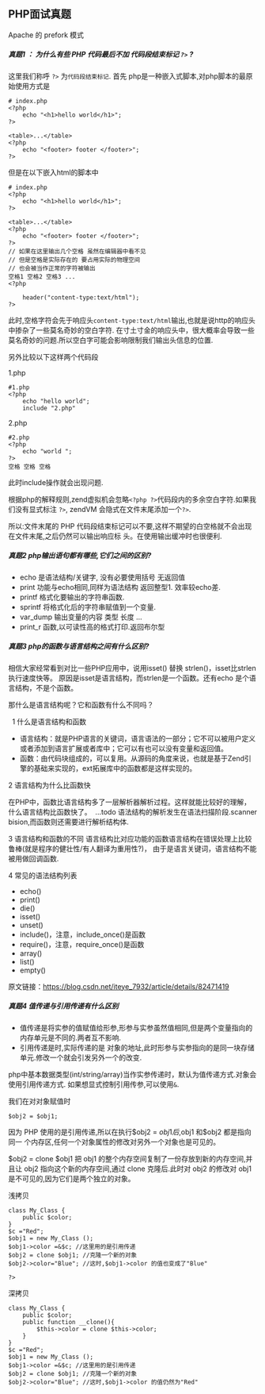 ## PHP面试真题

Apache 的 prefork 模式

##### 真题1 ： 为什么有些 PHP 代码最后不加 代码段结束标记 `?>` ?

这里我们称呼 `?>` 为`代码段结束标记`.
首先 php是一种嵌入式脚本,对php脚本的最原始使用方式是 

	# index.php
	<?php
		echo "<h1>hello world</h1>";
	?>
	
	<table>...</table>
	<?php
		echo "<footer> footer </footer>";
	?>

但是在以下嵌入html的脚本中

	# index.php
	<?php
		echo "<h1>hello world</h1>";
	?>
	
	<table>...</table>
	<?php
		echo "<footer> footer </footer>";
	?>
	// 如果在这里输出几个空格 虽然在编辑器中看不见
	// 但是空格是实际存在的 要占用实际的物理空间
	// 也会被当作正常的字符被输出
	空格1 空格2 空格3 ...
	<?php

		header("content-type:text/html");
	?>

此时,空格字符会先于响应头`content-type:text/html`输出,也就是说http的响应头中掺杂了一些莫名奇妙的空白字符.
在寸土寸金的响应头中，很大概率会导致一些莫名奇妙的问题.所以空白字可能会影响限制我们输出头信息的位置.

另外比较以下这样两个代码段
	
1.php

	#1.php
	<?php
		echo "hello world";
		include "2.php"
	

2.php
	
	#2.php
	<?php
		echo "world ";
	?>
	空格 空格 空格	


此时include操作就会出现问题.

根据php的解释规则,zend虚拟机会忽略`<?php ?>`代码段内的多余空白字符.如果我们没有显式标注 `?>`,
zendVM 会隐式在文件末尾添加一个`?>`.

所以:文件末尾的 PHP 代码段结束标记可以不要,这样不期望的白空格就不会出现在文件末尾,之后仍然可以输出响应标
头。在使用输出缓冲时也很便利.

##### 真题2 php输出语句都有哪些,它们之间的区别?

 - echo         是语法结构/关键字, 没有必要使用括号 无返回值 
 - print        功能与echo相同,同样为语法结构 返回整型1. 效率较echo差.
 - printf       格式化要输出的字符串函数. 
 - sprintf      将格式化后的字符串赋值到一个变量.
 - var_dump     输出变量的内容 类型 长度 ...
 - print_r      函数,以可读性高的格式打印.返回布尔型


##### 真题3 php的函数与语言结构之间有什么区别?


相信大家经常看到对比一些PHP应用中，说用isset() 替换 strlen()，isset比strlen执行速度快等。
原因是isset是语言结构，而strlen是一个函数。还有echo 是个语言结构，不是个函数。

那什么是语言结构呢？它和函数有什么不同吗？ 

 
1 什么是语言结构和函数 

 - 语言结构：就是PHP语言的关键词，语言语法的一部分；它不可以被用户定义或者添加到语言扩展或者库中；它可以有也可以没有变量和返回值。
 - 函数：由代码块组成的，可以复用。从源码的角度来说，也就是基于Zend引擎的基础来实现的，ext拓展库中的函数都是这样实现的。 

2 语言结构为什么比函数快

在PHP中，函数比语言结构多了一层解析器解析过程。这样就能比较好的理解，什么语言结构比函数快了。 
...todo 语法结构的解析发生在语法扫描阶段.scanner bision,而函数则还需要进行解析结构体.

3 语言结构和函数的不同 语言结构比对应功能的函数语言结构在错误处理上比较鲁棒(就是程序的健壮性/有人翻译为重用性?)，
由于是语言关键词，语言结构不能被用做回调函数. 

4 常见的语法结构列表 

 - echo()
 - print()
 - die()
 - isset()
 - unset()
 - include()，注意，include_once()是函数
 - require()，注意，require_once()是函数
 - array()
 - list()
 - empty()

原文链接：https://blog.csdn.net/iteye_7932/article/details/82471419

##### 真题4 值传递与引用传递有什么区别

 - 值传递是将实参的值赋值给形参,形参与实参虽然值相同,但是两个变量指向的内存单元是不同的.两者互不影响.
 - 引用传递是时,实际传递的是 对象的地址,此时形参与实参指向的是同一块存储单元.修改一个就会引发另外一个的改变.

php中基本数据类型(int/string/array)当作实参传递时，默认为值传递方式.对象会使用引用传递方式.
如果想显式控制引用传参,可以使用`&`.


我们在对对象赋值时

`$obj2 = $obj1;`

因为 PHP 使用的是引用传递,所以在执行$obj2 = $obj1 后,$obj1 和$obj2 都是指向同一
个内存区,任何一个对象属性的修改对另外一个对象也是可见的。

$obj2 = clone $obj1 把 obj1 的整个内存空间复制了一份存放到新的内存空间,并且让 obj2
指向这个新的内存空间,通过 clone 克隆后.此时对 obj2 的修改对 obj1 是不可见的,因为它们是两个独立的对象。

浅拷贝

	class My_Class {
		public $color;
	}
	$c ="Red";
	$obj1 = new My_Class ();
	$obj1->color =&$c; //这里用的是引用传递
	$obj2 = clone $obj1; //克隆一个新的对象
	$obj2->color="Blue"; //这时,$obj1->color 的值也变成了"Blue"

	?>

深拷贝

		
	class My_Class {
		public $color;
		public function __clone(){
			$this->color = clone $this->color;
		}
	}
	$c ="Red";
	$obj1 = new My_Class ();
	$obj1->color =&$c; //这里用的是引用传递
	$obj2 = clone $obj1; //克隆一个新的对象
	$obj2->color="Blue"; //这时,$obj1->color 的值仍然为"Red"






